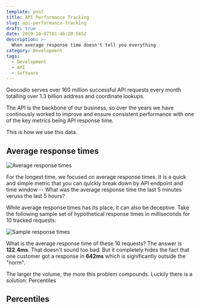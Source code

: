 ```yaml
---
template: post
title: API Performance Tracking
slug: api-performance-tracking
draft: true
date: 2019-10-07T01:46:20.565Z
description: >-
  When average response time doesn't tell you everything
category: Development
tags:
  - Development
  - API
  - Software
---
```


Geocodio serves over 160 million successful API requests every month totalling over 1.3 billion address and coordinate lookups.

The API is the backbone of our business, so over the years we have continously worked to improve and ensure consistent performance with one of the key metrics being API response time.

This is how we use this data.

## Average response times

![Average response times](/media/api-response-times.jpg)

For the longest time, we focused on average response times. It is a quick and simple metric that you can quickly break down by API endpoint and time window -- What was the average response time the last 5 minutes veruss the last 5 hours?

While average response times has its place, it can also be deceptive. Take the following sample set of hypothetical response times in milliseconds for 10 tracked requests:

![Sample response times](/media/sample-response-times.png)

What is the average response time of these 10 requests? The answer is **122.4ms**. That doesn't sound too bad. But it completely hides the fact that one customer got a response in **642ms** which is significantly outside the "norm".

The larger the volume, the more this problem compounds. Luckily there is a solution: Percentiles

## Percentiles

